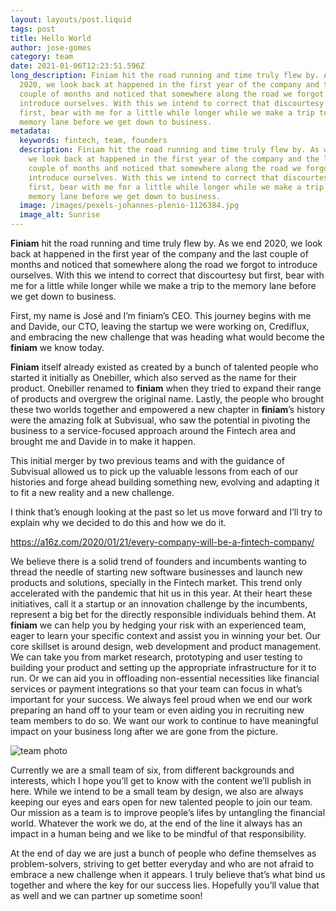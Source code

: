 ```yaml
---
layout: layouts/post.liquid
tags: post
title: Hello World
author: jose-gomes
category: team
date: 2021-01-06T12:23:51.596Z
long_description: Finiam hit the road running and time truly flew by. As we end
  2020, we look back at happened in the first year of the company and the last
  couple of months and noticed that somewhere along the road we forgot to
  introduce ourselves. With this we intend to correct that discourtesy but
  first, bear with me for a little while longer while we make a trip to the
  memory lane before we get down to business.
metadata:
  keywords: fintech, team, founders
  description: Finiam hit the road running and time truly flew by. As we end 2020,
    we look back at happened in the first year of the company and the last
    couple of months and noticed that somewhere along the road we forgot to
    introduce ourselves. With this we intend to correct that discourtesy but
    first, bear with me for a little while longer while we make a trip to the
    memory lane before we get down to business.
  image: /images/pexels-johannes-plenio-1126384.jpg
  image_alt: Sunrise
---
```

**Finiam** hit the road running and time truly flew by. As we end 2020, we look back at happened in the first year of the company and the last couple of months and noticed that somewhere along the road we forgot to introduce ourselves. With this we intend to correct that discourtesy but first, bear with me for a little while longer while we make a trip to the memory lane before we get down to business.

First, my name is José and I’m finiam’s CEO. This journey begins with me and Davide, our CTO, leaving the startup we were working on, Crediflux, and embracing the new challenge that was heading what would become the **finiam** we know today.

**Finiam** itself already existed as created by a bunch of talented people who started it initially as Onebiller, which also served as the name for their product. Onebiller renamed to **finiam** when they tried to expand their range of products and overgrew the original name. Lastly, the people who brought these two worlds together and empowered a new chapter in **finiam**’s history were the amazing folk at Subvisual, who saw the potential in pivoting the business to a service-focused approach around the Fintech area and brought me and Davide in to make it happen.

This initial merger by two previous teams and with the guidance of Subvisual allowed us to pick up the valuable lessons from each of our histories and forge ahead building something new, evolving and adapting it to fit a new reality and a new challenge.

I think that’s enough looking at the past so let us move forward and I’ll try to explain why we decided to do this and how we do it.

<https://a16z.com/2020/01/21/every-company-will-be-a-fintech-company/>

We believe there is a solid trend of founders and incumbents wanting to thread the needle of starting new software businesses and launch new products and solutions, specially in the Fintech market. This trend only accelerated with the pandemic that hit us in this year. At their heart these initiatives, call it a startup or an innovation challenge by the incumbents, represent a big bet for the directly responsible individuals behind them. At **finiam** we can help you by hedging your risk with an experienced team, eager to learn your specific context and assist you in winning your bet. Our core skillset is around design, web development and product management. We can take you from market research, prototyping and user testing to building your product and setting up the appropriate infrastructure for it to run. Or we can aid you in offloading non-essential necessities like financial services or payment integrations so that your team can focus in what’s important for your success. We always feel proud when we end our work preparing an hand off to your team or even aiding you in recruiting new team members to do so. We want our work to continue to have meaningful impact on your business long after we are gone from the picture.

![team photo](/images/group-74.jpg "Team photo 2020 ")

Currently we are a small team of six, from different backgrounds and interests, which I hope you’ll get to know with the content we’ll publish in here. While we intend to be a small team by design, we also are always keeping our eyes and ears open for new talented people to join our team. Our mission as a team is to improve people’s lifes by untangling the financial world. Whatever the work we do, at the end of the line it always has an impact in a human being and we like to be mindful of that responsibility.

At the end of day we are just a bunch of people who define themselves as problem-solvers, striving to get better everyday and who are not afraid to embrace a new challenge when it appears. I truly believe that’s what bind us together and where the key for our success lies. Hopefully you’ll value that as well and we can partner up sometime soon!